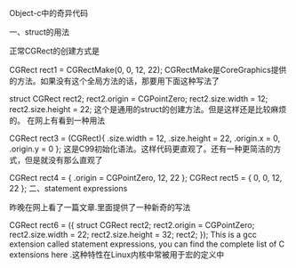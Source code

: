 Object-c中的奇异代码

一、struct的用法

正常CGRect的创建方式是

CGRect rect1 = CGRectMake(0, 0, 12, 22);
CGRectMake是CoreGraphics提供的方法。如果没有这个全局方法的话，那要用下面这种写法了

struct CGRect rect2;
rect2.origin = CGPointZero;
rect2.size.width = 12;
rect2.size.height = 22;
这个是通用的struct的创建方法。但是这样还是比较麻烦的。 在网上有看到一种用法

CGRect rect3 = (CGRect){
                    .size.width = 12,
                    .size.height = 22,
                    .origin.x = 0,
                    .origin.y = 0
};
这是C99初始化语法。这样代码更直观了。还有一种更简洁的方式，但是就没有那么直观了

CGRect rect4 = { .origin = CGPointZero, 12, 22 };
CGRect rect5 = { 0, 0, 12, 22 };
二、statement expressions

昨晚在网上看了一篇文章.里面提供了一种新奇的写法

 CGRect rect6 = ({
    struct CGRect rect2;
    rect2.origin = CGPointZero;
    rect2.size.width = 22;
    rect2.size.height = 32;
    rect2;
}); 
This is a gcc extension called statement expressions, you can find the complete list of C extensions here .这种特性在Linux内核中常被用于宏的定义中